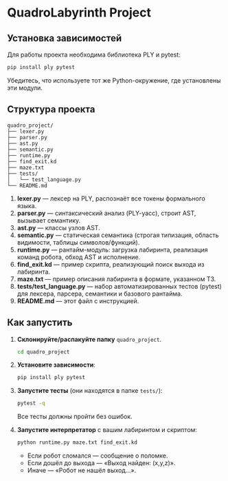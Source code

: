# QuadroLabyrinth Project

## Установка зависимостей

Для работы проекта необходима библиотека PLY и pytest:
```bash
pip install ply pytest
```

Убедитесь, что используете тот же Python-окружение, где установлены эти модули.

## Структура проекта

```
quadro_project/
├── lexer.py
├── parser.py
├── ast.py
├── semantic.py
├── runtime.py
├── find_exit.kd
├── maze.txt
├── tests/
│   └── test_language.py
└── README.md
```

1. **lexer.py** — лексер на PLY, распознаёт все токены формального языка.  
2. **parser.py** — синтаксический анализ (PLY-yacc), строит AST, вызывает семантику.  
3. **ast.py** — классы узлов AST.  
4. **semantic.py** — статическая семантика (строгая типизация, область видимости, таблицы символов/функций).  
5. **runtime.py** — рантайм-модуль: загрузка лабиринта, реализация команд робота, обход AST и исполнение.  
6. **find_exit.kd** — пример скрипта, реализующий поиск выхода из лабиринта.  
7. **maze.txt** — пример описания лабиринта в формате, указанном ТЗ.  
8. **tests/test_language.py** — набор автоматизированных тестов (pytest) для лексера, парсера, семантики и базового рантайма.  
9. **README.md** — этот файл с инструкцией.

## Как запустить

1. **Склонируйте/распакуйте папку** `quadro_project`.  
   ```bash
   cd quadro_project
   ```
2. **Установите зависимости**:
   ```bash
   pip install ply pytest
   ```
3. **Запустите тесты** (они находятся в папке `tests/`):
   ```bash
   pytest -q
   ```
   Все тесты должны пройти без ошибок.

4. **Запустите интерпретатор** с вашим лабиринтом и скриптом:
   ```bash
   python runtime.py maze.txt find_exit.kd
   ```
   - Если робот сломался — сообщение о поломке.
   - Если дошёл до выхода — «Выход найден: (x,y,z)».
   - Иначе — «Робот не нашёл выход…».
